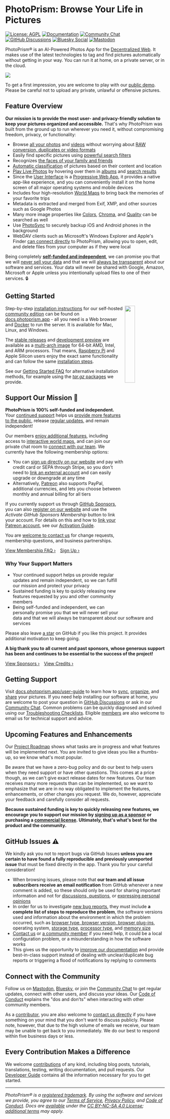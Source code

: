 PhotoPrism: Browse Your Life in Pictures
========================================

[![License: AGPL](https://img.shields.io/badge/license-AGPL-454377.svg)](https://docs.photoprism.app/license/agpl/)
[![Documentation](https://img.shields.io/badge/read-the%20docs-4d6a91.svg)](https://docs.photoprism.app/)
[![Community Chat](https://img.shields.io/badge/chat-on%20gitter-4d6a91.svg)](https://link.photoprism.app/chat)
[![GitHub Discussions](https://img.shields.io/badge/ask-%20on%20github-4d6a91.svg)](https://link.photoprism.app/discussions)
[![Bluesky Social](https://dl.photoprism.app/img/badges/badge-bluesky.svg)](https://bsky.app/profile/photoprism.app)
[![Mastodon](https://dl.photoprism.app/img/badges/badge-floss-social.svg)](https://floss.social/@photoprism)

PhotoPrism® is an AI-Powered Photos App for the [Decentralized Web](https://en.wikipedia.org/wiki/Decentralized_web).
It makes use of the latest technologies to tag and find pictures automatically without getting in your way.
You can run it at home, on a private server, or in the cloud.

![](https://dl.photoprism.app/img/ui/search-cards-view.jpg)

To get a first impression, you are welcome to play with our [public demo](https://try.photoprism.app/). Please be careful not to upload any private, unlawful or offensive pictures.

## Feature Overview ##

**Our mission is to provide the most user- and privacy-friendly solution to keep your pictures organized and accessible.** That's why PhotoPrism was built from the ground up to run wherever you need it, without compromising freedom, privacy, or functionality:

* Browse [all your photos](https://docs.photoprism.app/user-guide/organize/browse/) and [videos](https://try.photoprism.app/library/videos) without worrying about [RAW conversion, duplicates or video formats](https://docs.photoprism.app/user-guide/settings/library/)
* Easily find specific pictures using [powerful search filters](https://try.photoprism.app/library/browse?view=cards&q=flower%20color%3Ared)
* Recognizes [the faces of your family and friends](https://try.photoprism.app/library/people)
* [Automatic classification](https://try.photoprism.app/library/labels) of pictures based on their content and location
* [Play Live Photos](https://try.photoprism.app/library/live) by hovering over them in [albums](https://try.photoprism.app/library/albums) and [search results](https://try.photoprism.app/library/browse?view=cards&q=type%3Alive)
* Since the [User Interface](https://try.photoprism.app/) is a [Progressive Web App](https://developer.mozilla.org/en-US/docs/Web/Progressive_web_apps),
  it provides a native app-like experience, and you can conveniently install it on the home screen of all major operating systems and mobile devices
* Includes four high-resolution [World Maps](https://try.photoprism.app/library/places) to bring back the memories of your favorite trips
* Metadata is extracted and merged from Exif, XMP, and other sources such as Google Photos
* Many more image properties like [Colors](https://try.photoprism.app/library/browse?view=cards&q=color:red), [Chroma](https://try.photoprism.app/library/browse?view=cards&q=mono%3Atrue), and [Quality](https://try.photoprism.app/library/review) can be searched as well
* Use [PhotoSync](https://link.photoprism.app/photosync) to securely backup iOS and Android phones in the background
* WebDAV clients such as Microsoft's Windows Explorer and Apple's Finder [can connect directly](https://docs.photoprism.app/user-guide/sync/webdav/) to PhotoPrism, allowing you to open, edit, and delete files from your computer as if they were local

Being completely [**self-funded and independent**](https://link.photoprism.app/membership), we can promise you that we will [never sell your data](https://www.photoprism.app/privacy) and that we will [always be transparent](https://www.photoprism.app/terms) about our software and services. Your data will never be shared with Google, Amazon, Microsoft or Apple unless you intentionally upload files to one of their services. 🔒

## Getting Started ##
<img align="right" width="25%" src="https://www.photoprism.app/user/pages/01.home/03._screenshots/iphone-maps-hybrid-540px.png">

Step-by-step [installation instructions](https://docs.photoprism.app/getting-started/) for our self-hosted [community edition](https://link.photoprism.app/personal-editions) can be found on [docs.photoprism.app](https://docs.photoprism.app/getting-started/) - all you need is a Web browser and [Docker](https://docs.docker.com/get-docker/) to run the server. It is available for Mac, Linux, and Windows.

The [stable releases](https://docs.photoprism.app/release-notes/) and [development preview](https://docs.photoprism.app/getting-started/updates/#development-preview) are available as a [multi-arch image](https://link.photoprism.app/docker-hub) for 64-bit AMD, Intel, and ARM processors.
That means, [Raspberry Pi](https://docs.photoprism.app/getting-started/raspberry-pi/) and Apple Silicon users enjoy the exact same functionality and can follow the same [installation steps](https://docs.photoprism.app/getting-started/docker-compose/).

See our [Getting Started FAQ](https://docs.photoprism.app/getting-started/faq/#how-can-i-install-photoprism-without-docker) for alternative installation methods, for example using the [*tar.gz* packages](https://dl.photoprism.app/pkg/linux/README.html) we provide.

## Support Our Mission 💎 ##

**PhotoPrism is 100% self-funded and independent.** Your [continued support](https://link.photoprism.app/membership) helps us [provide more features to the public](https://www.photoprism.app/oss/faq#what-functionality-is-generally-available), release [regular updates](https://docs.photoprism.app/release-notes/), and remain independent!

Our members [enjoy additional features](https://www.photoprism.app/kb/personal), including access to [interactive world maps](https://try.photoprism.app/library/places), and can join our private chat room to [connect with our team](https://www.photoprism.app/about/team). We currently have the following membership options:

- You can [sign up directly on our website](https://link.photoprism.app/membership) and pay with credit card or SEPA through Stripe, so you don't need to [link an external account](https://www.photoprism.app/kb/activation) and can easily upgrade or downgrade at any time
- Alternatively, [Patreon](https://link.photoprism.app/patreon) also supports PayPal, additional currencies, and lets you choose between monthly and annual billing for all tiers

If you currently support us through [GitHub Sponsors](https://link.photoprism.app/sponsor), you can also [register on our website](https://my.photoprism.app/register) and use the *Activate GitHub Sponsors Membership* button to link your account. For details on this and how to [link your Patreon account](https://www.patreon.com/pledges), see our [Activation Guide](https://www.photoprism.app/kb/activation).

You are [welcome to contact us](https://www.photoprism.app/contact) for change requests, membership questions, and business partnerships.

[View Membership FAQ ›](https://www.photoprism.app/kb/membership) [Sign Up ›](https://link.photoprism.app/membership)

### Why Your Support Matters ###

- Your continued support helps us provide regular updates and remain independent, so we can fulfill our mission and protect your privacy
- Sustained funding is key to quickly releasing new features requested by you and other community members
- Being self-funded and independent, we can personally promise you that we will never sell your data and that we will always be transparent about our software and services

Please also leave [a star](https://github.com/photoprism/photoprism/stargazers) on GitHub if you like this project. It provides additional motivation to keep going.

**A big thank you to all current and past sponsors, whose generous support has been and continues to be essential to the success of the project!**

[View Sponsors ›](SPONSORS.md) [View Credits ›](https://docs.photoprism.app/credits/)

## Getting Support ##

Visit [docs.photoprism.app/user-guide](https://docs.photoprism.app/user-guide/) to learn how to [sync](https://docs.photoprism.app/user-guide/sync/webdav/), [organize](https://docs.photoprism.app/user-guide/library/), and [share](https://docs.photoprism.app/user-guide/share/) your pictures. If you need help installing our software at home, you are welcome to post your question in [GitHub Discussions](https://link.photoprism.app/discussions) or ask in our [Community Chat](https://link.photoprism.app/chat).
Common problems can be quickly diagnosed and solved using our [Troubleshooting Checklists](https://docs.photoprism.app/getting-started/troubleshooting/). Eligible [members](https://link.photoprism.app/membership) are also welcome to email us for technical support and advice.

## Upcoming Features and Enhancements ##

Our [Project Roadmap](https://link.photoprism.app/roadmap) shows what tasks are in progress and what features will be implemented next. You are invited to give ideas you like a thumbs-up, so we know what's most popular.

Be aware that we have a zero-bug policy and do our best to help users when they need support or have other questions. This comes at a price though, as we can't give exact release dates for new features. Our team receives many more requests than can be implemented, so we want to emphasize that we are in no way obligated to implement the features, enhancements, or other changes you request. We do, however, appreciate your feedback and carefully consider all requests.

**Because sustained funding is key to quickly releasing new features, we encourage you to support our mission by [signing up as a sponsor](https://link.photoprism.app/sponsor) or purchasing a [commercial license](https://www.photoprism.app/teams). Ultimately, that's what's best for the product and the community.**

## GitHub Issues ⚠️ ##

We kindly ask you not to report bugs via GitHub Issues **unless you are certain to have found a fully reproducible and previously unreported issue** that must be fixed directly in the app. Thank you for your careful consideration!

- When browsing issues, please note that **our team and all issue subscribers receive an email notification** from GitHub whenever a new comment is added, so these should only be used for sharing important information and not for [discussions, questions](https://github.com/photoprism/photoprism/discussions), or [expressing personal opinions](https://www.photoprism.app/code-of-conduct)
- In order for us to investigate [new bug reports](https://www.photoprism.app/kb/reporting-bugs), they must include **a complete list of steps to reproduce the problem**, the software versions used and information about the environment in which the problem occurred, such as [browser type, browser version, browser plug-ins](https://docs.photoprism.app/getting-started/troubleshooting/browsers/), operating system, [storage type](https://docs.photoprism.app/getting-started/troubleshooting/performance/#storage), [processor type](https://docs.photoprism.app/getting-started/troubleshooting/performance/#server-cpu), and [memory size](https://docs.photoprism.app/getting-started/troubleshooting/performance/#memory)
- [Contact us](https://www.photoprism.app/contact) or [a community member](https://link.photoprism.app/discussions) if you need help, it could be a local configuration problem, or a misunderstanding in how the software works
- This gives us the opportunity to [improve our documentation](https://docs.photoprism.app/getting-started/troubleshooting/) and provide best-in-class support instead of dealing with unclear/duplicate bug reports or triggering a flood of notifications by replying to comments

## Connect with the Community ##

Follow us on [Mastodon](https://floss.social/@photoprism), [Bluesky](https://bsky.app/profile/photoprism.app), or join the [Community Chat](https://link.photoprism.app/chat) to get regular updates, connect with other users, and discuss your ideas. Our [Code of Conduct](https://www.photoprism.app/code-of-conduct) explains the "dos and don’ts" when interacting with other community members.

As a [contributor](CONTRIBUTING.md), you are also welcome to [contact us directly](https://www.photoprism.app/contact) if you have something on your mind that you don't want to discuss publicly. Please note, however, that due to the high volume of emails we receive, our team may be unable to get back to you immediately. We do our best to respond within five business days or less.

## Every Contribution Makes a Difference ##

We welcome [contributions](CONTRIBUTING.md) of any kind, including blog posts, tutorials, translations, testing, writing documentation, and pull requests. Our [Developer Guide](https://docs.photoprism.app/developer-guide/) contains all the information necessary for you to get started.

----

*PhotoPrism® is a [registered trademark](https://www.photoprism.app/trademark). By using the software and services we provide, you agree to our [Terms of Service](https://www.photoprism.app/terms), [Privacy Policy](https://www.photoprism.app/privacy), and [Code of Conduct](https://www.photoprism.app/code-of-conduct). Docs are [available](https://link.photoprism.app/github-docs) under the [CC BY-NC-SA 4.0 License](https://creativecommons.org/licenses/by-nc-sa/4.0/); [additional terms](https://github.com/photoprism/photoprism/blob/develop/assets/README.md) may apply.*
